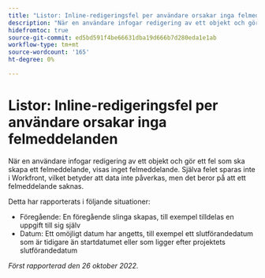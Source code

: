 ```yaml
---
title: "Listor: Inline-redigeringsfel per användare orsakar inga felmeddelanden"
description: "När en användare infogar redigering av ett objekt och gör ett fel som ska skapa ett felmeddelande, visas inget felmeddelande. Själva felet sparas inte i Workfront, vilket betyder att data inte påverkas, men det beror på att ett felmeddelande saknas."
hidefromtoc: true
source-git-commit: ed5bd591f4be66631dba19d666b7d280eda1e1ab
workflow-type: tm+mt
source-wordcount: '165'
ht-degree: 0%

---
```



# Listor: Inline-redigeringsfel per användare orsakar inga felmeddelanden

När en användare infogar redigering av ett objekt och gör ett fel som ska skapa ett felmeddelande, visas inget felmeddelande. Själva felet sparas inte i Workfront, vilket betyder att data inte påverkas, men det beror på att ett felmeddelande saknas.

Detta har rapporterats i följande situationer:

* Föregående: En föregående slinga skapas, till exempel tilldelas en uppgift till sig själv
* Datum: Ett omöjligt datum har angetts, till exempel ett slutförandedatum som är tidigare än startdatumet eller som ligger efter projektets slutförandedatum

_Först rapporterad den 26 oktober 2022._

